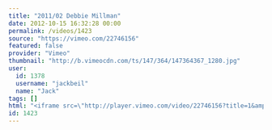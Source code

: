 ```yaml
---
title: "2011/02 Debbie Millman"
date: 2012-10-15 16:32:28 00:00
permalink: /videos/1423
source: "https://vimeo.com/22746156"
featured: false
provider: "Vimeo"
thumbnail: "http://b.vimeocdn.com/ts/147/364/147364367_1280.jpg"
user:
  id: 1378
  username: "jackbeil"
  name: "Jack"
tags: []
html: "<iframe src=\"http://player.vimeo.com/video/22746156?title=1&amp;byline=1&amp;portrait=1\" width=\"1280\" height=\"720\" frameborder=\"0\" webkitAllowFullScreen mozallowfullscreen allowFullScreen></iframe>"
id: 1423
---
```


